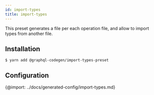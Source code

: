```yaml
---
id: import-types
title: import-types
---
```


This preset generates a file per each operation file, and allow to import types from another file.

## Installation

    $ yarn add @graphql-codegen/import-types-preset

## Configuration

{@import: ../docs/generated-config/import-types.md}
